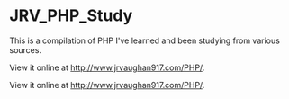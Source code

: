# JRV_PHP_Study

This is a compilation of PHP I've learned and been studying from various sources.

View it online at <a href="http://www.jrvaughan917.com/PHP/" target="_blank">http://www.jrvaughan917.com/PHP/</a>.

View it online at http://www.jrvaughan917.com/PHP/.
